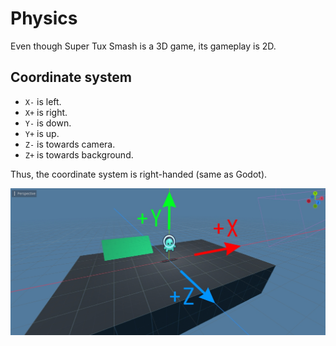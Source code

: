 # Physics

Even though Super Tux Smash is a 3D game, its gameplay is 2D.

## Coordinate system

* `X-` is left.
* `X+` is right.
* `Y-` is down.
* `Y+` is up.
* `Z-` is towards camera.
* `Z+` is towards background.

Thus, the coordinate system is right-handed (same as Godot).

![](coordsystem.jpg)
